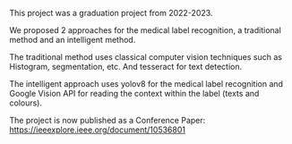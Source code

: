 This project was a graduation project from 2022-2023.

We proposed 2 approaches for the medical label recognition, a traditional method and an intelligent method.

The traditional method uses classical computer vision techniques such as Histogram, segmentation, etc. And tesseract for text detection.

The intelligent approach uses yolov8 for the medical label recognition and Google Vision API for reading the context within the label (texts and colours).

The project is now published as a Conference Paper: https://ieeexplore.ieee.org/document/10536801

